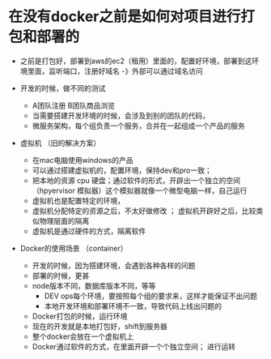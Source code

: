 # 在没有docker之前是如何对项目进行打包和部署的
* 之前是打包好，部署到aws的ec2（租用）里面的，配置好环境，部署到这环境里面，监听端口，注册好域名 -》外部可以通过域名访问
* 开发的时候，做不同的测试
    - A团队注册 B团队商品浏览
    - 当需要搭建开发环境的时候，会涉及到别的团队的代码，
    - 微服务架构，每个组负责一个服务，合并在一起组成一个产品的服务 

* 虚拟机 （旧的解决方案）
    * 在mac电脑使用windows的产品
    * 可以通过搭建虚拟机的，配置环境，保持dev和pro一致；
    * 把本地的资源 cpu 硬盘；通过软件的形式，开辟出一个独立的空间 （hpyervisor 模拟器）这个模拟器就像一个微型电脑一样，自己运行
    * 虚拟机也是配置特定的环境，
    * 虚拟机分配特定的资源之后，不太好做修改 ； 虚拟机开辟好之后，比较类似物理层面的隔离 
    * 虚拟机是通过硬件的方式，隔离软件

* Docker的使用场景 （container）
    - 开发的时候，因为搭建环境，会遇到各种各样的问题
    - 部署的时候，更甚
    - node版本不同，数据库版本不同，等等 
        * DEV ops每个环境，要按照每个组的要求来，这样才能保证不出问题
        * 本地开发环境和部署环境不一致，导致代码上线出问题的 
    - Docker打包的时候，运行环境 
    * 现在的开发就是本地打包好，shift到服务器
    * 整个docker会放在一个虚拟机上
    * Docker通过软件的方式，在里面开辟一个个独立空间； 进行运转
